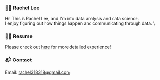 ### 👩‍💻 Rachel Lee

Hi! This is Rachel Lee, and I'm into data analysis and data science. \
I enjoy figuring out how things happen and communicating through data. \

### 💁‍♀️ Resume

Please check out [here](https://rachel318.notion.site/Rachel-Lee-Data-Scientist-911ccd0a2cad4026b358bdbea06d5d04) for more detailed experience!

### 📬 Contact

Email: rachel318318@gmail.com

